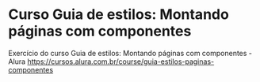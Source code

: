 # Curso Guia de estilos: Montando páginas com componentes

Exercício do curso Guia de estilos: Montando páginas com componentes - Alura <https://cursos.alura.com.br/course/guia-estilos-paginas-componentes>
